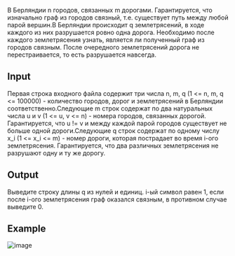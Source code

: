 В Берляндии n городов, связанных m дорогами. Гарантируется, что изначально граф из городов связный, т.е. существует путь между любой парой вершин.В Берляндии происходит q землетрясений, в ходе каждого из них разрушается ровно одна дорога. Необходимо после каждого землетрясения узнать, является ли полученный граф из городов связным. После очередного землетрясений дорога не перестраивается, то есть разрушается навсегда.
## Input
Первая строка входного файла содержит три числа n, m, q (1 <= n, m, q <= 100000) - количество городов, дорог и землетрясений в Берляндии соответственно.Следующие m строк содержат по два натуральных числа u и v (1 <= u, v <= n) - номера городов, связанных дорогой. Гарантируется, что u != v и между каждой парой городов существует не больше одной дороги.Следующие q строк содержат по одному числу x_i (1 <= x_i <= m) - номер дороги, которая пострадает во время i-ого землетрясения. Гарантируется, что два различных землетрясения не разрушают одну и ту же дорогу.
## Output
Выведите строку длины q из нулей и единиц. i-ый символ равен 1, если после i-ого землетрясения граф оказался связным, в противном случае выведите 0.
## Example
![image](https://user-images.githubusercontent.com/74289746/166098464-6cb73913-cb95-4aff-9f9e-2b96f702f27a.png)
